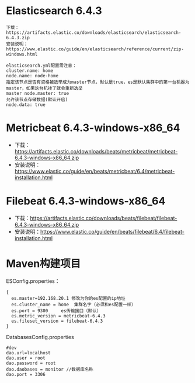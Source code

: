 # Elasticsearch 6.4.3
```
下载：https://artifacts.elastic.co/downloads/elasticsearch/elasticsearch-6.4.3.zip
安装说明：https://www.elastic.co/guide/en/elasticsearch/reference/current/zip-windows.html

elasticsearch.yml配置需注意：
cluster.name: home 
node.name: node-home
指定该节点是否有资格被选举成为master节点，默认是true，es是默认集群中的第一台机器为master，如果这台机挂了就会重新选举
master node.master: true
允许该节点存储数据(默认开启)
node.data: true
```
# Metricbeat 6.4.3-windows-x86_64
* 下载：https://artifacts.elastic.co/downloads/beats/metricbeat/metricbeat-6.4.3-windows-x86_64.zip
* 安装说明：https://www.elastic.co/guide/en/beats/metricbeat/6.4/metricbeat-installation.html


# Filebeat 6.4.3-windows-x86_64
* 下载：https://artifacts.elastic.co/downloads/beats/filebeat/filebeat-6.4.3-windows-x86_64.zip
* 安装说明：https://www.elastic.co/guide/en/beats/filebeat/6.4/filebeat-installation.html


# Maven构建项目

ESConfig.properties：
```
{
  es.master=192.168.20.1 修改为你的es配置的ip地址
  es.cluster_name = home  集群名字（必须和es配置一样）
  es.port = 9300     es传输接口（默认）
  es.metric_version = metricbeat-6.4.3
  es.fileset_version = filebeat-6.4.3
}
```


DatabasesConfig.properties
```
#dev
dao.url=localhost
dao.user = root
dao.password = root
dao.daobases = monitor //数据库名称
dao.port = 3306

```




